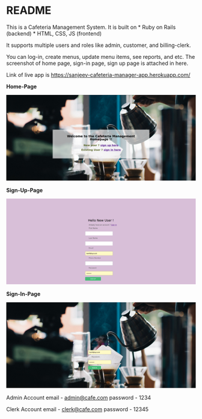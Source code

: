 # README

This is a Cafeteria Management System.
It is built on * Ruby on Rails (backend)
               * HTML, CSS, JS (frontend)
               
It supports multiple users and roles like admin, customer, and billing-clerk. 

You can log-in, create menus, update menu items, see reports, and etc.
The screenshot of home page, sign-in page, sign up page is attached in here.

Link of live app is https://sanjeev-cafeteria-manager-app.herokuapp.com/

**Home-Page**

![Home-Page](https://github.com/AMSANJEEV28/cafeteria_management/blob/main/app/assets/images/screenshots/Screenshot%20from%202021-07-13%2016-45-28.png?raw=true)


**Sign-Up-Page**

![Sign-Up-Page](https://github.com/AMSANJEEV28/cafeteria_management/blob/main/app/assets/images/screenshots/Screenshot%20from%202021-07-13%2016-45-51.png?raw=true)


**Sign-In-Page**

![Sign-In-Page](https://github.com/AMSANJEEV28/cafeteria_management/blob/main/app/assets/images/screenshots/Screenshot%20from%202021-07-13%2017-00-26.png?raw=true)



Admin Account 
email - admin@cafe.com
password - 1234

Clerk Account 
email - clerk@cafe.com
password - 12345
